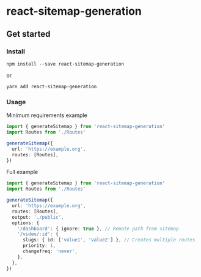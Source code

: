 # react-sitemap-generation

## Get started

### Install

```shell
npm install --save react-sitemap-generation
```

or

```shell
yarn add react-sitemap-generation
```

### Usage

Minimum requirements example

```typescript
import { generateSitemap } from 'react-sitemap-generation'
import Routes from './Routes'

generateSitemap({
  url: 'https://example.org',
  routes: [Routes],
})
```

Full example

```typescript
import { generateSitemap } from 'react-sitemap-generation'
import Routes from './Routes'

generateSitemap({
  url: 'https://example.org',
  routes: [Routes],
  output: './public',
  options: {
    '/dashboard': { ignore: true }, // Remote path from sitemap
    '/video/:id': {
      slugs: { id: ['value1', 'value2'] }, // Creates multiple routes
      priority: 1,
      changefreq: 'never',
    },
  },
})
```
